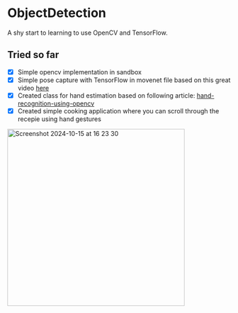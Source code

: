 # ObjectDetection
A shy start to learning to use OpenCV and TensorFlow.

## Tried so far
- [x] Simple opencv implementation in sandbox
- [x] Simple pose capture with TensorFlow in movenet file based on this great video [here](https://www.youtube.com/watch?v=SSW9LzOJSus&t=2644s)
- [x] Created class for hand estimation based on following article: [hand-recognition-using-opencv](https://gautamaditee.medium.com/hand-recognition-using-opencv-a7b109941c88)
- [x] Created simple cooking application where you can scroll through the recepie using hand gestures
<img width="400" alt="Screenshot 2024-10-15 at 16 23 30" src="https://github.com/user-attachments/assets/00b38d32-632f-4b28-b87e-0292ab4d2453">
